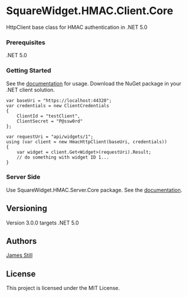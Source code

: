 # SquareWidget.HMAC.Client.Core

HttpClient base class for HMAC authentication in .NET 5.0

### Prerequisites

.NET 5.0

### Getting Started

See the [documentation](https://squarewidget.com/squarewidget-hmac-middleware) for usage. 
Download the NuGet package in your .NET client solution. 

```
var baseUri = "https://localhost:44320";
var credentials = new ClientCredentials
{
    ClientId = "testClient",
    ClientSecret = "P@ssw0rd"
};

var requestUri = "api/widgets/1";
using (var client = new HmacHttpClient(baseUri, credentials))
{
    var widget = client.Get<Widget>(requestUri).Result;
    // do something with widget ID 1...
}
```

### Server Side

Use SquareWidget.HMAC.Server.Core package. See the [documentation](https://squarewidget.com/squarewidget-hmac-middleware).


## Versioning

Version 3.0.0 targets .NET 5.0 

## Authors

[James Still](http://www.squarewidget.com)

## License

This project is licensed under the MIT License.